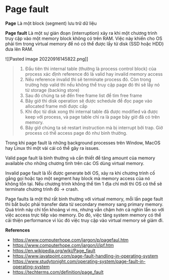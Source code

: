 # Page fault

**Page**
Là một block (segment) lưu trữ dữ liệu

**Page fault**
Là một sự gián đoạn (interruption) xảy ra khi một chương trình truy cập vào một memory block không có trên RAM. Việc này khiến cho OS phải tìm trong virtual memory để nó có thể được lấy từ disk (SSD hoặc HDD) đưa lên RAM.

![[Pasted image 20220916145822.png]]

> 1. Đầu tiên thì internal table (thường là process control block) của process xác định reference đó là valid hay invalid memory access
> 2. Nếu reference invalid thì sẽ terminate process đó. Còn trong trường hợp valid thì nếu không thể truy cập page đó thì sẽ lấy nó từ storage (backing store)
> 3. Sau đó chúng ta sẽ đến free frame list để tìm free frame
> 4. Bây giờ thì disk operation sẽ được schedule để đọc page vào allocated frame mới được cấp
> 5. Khi đọc từ disk xong thì internal table đã được modified và được keep với process, và page table chỉ ra là page bây giờ đã có trên memory.
> 6. Bây giờ chúng ta sẽ restart instruction mà bị interrupt bởi trap. Giờ process có thể access page đó như bình thường.

Trong khi page fault là những background processes trên Window, MacOS hay Linux thì một vài cái có thể gây ra issues.

Valid page fault là bình thường và cần thiết để tăng amount của memory available cho những chương tình trên các OS dùng virtual memory.

Invalid page fault là lỗi được generate bởi OS, xảy ra khi chương trình cố gắng gọi hoặc tạo một segment hay block mà memory access của nó không tồn tại. Nếu chương trình không thể tìm 1 địa chỉ mới thì OS có thể sẽ terminate chương trình đó -> crash.

Page faults là một thứ rất bình thường với virtual memory, mỗi lần page fault thì bắt buộc phải transfer data từ secondary memory sang primary memory. Quá trình này chỉ tốn khoảng vì ms, nhưng vẫn chậm hơn cả nghìn lần so với việc access trực tiếp vào memory. Do đó, việc tăng system memory có thể cải thiện performance vì lúc đó việc truy cập vào virtual memory sẽ giảm đi.

**References**
- https://www.computerhope.com/jargon/p/pagefaul.htm
- https://www.computerhope.com/jargon/i/ipf.htm
- https://en.wikipedia.org/wiki/Page_fault
- https://www.javatpoint.com/page-fault-handling-in-operating-system
- https://www.studytonight.com/operating-system/page-fault-in-operating-system
- https://techterms.com/definition/page_fault